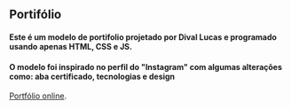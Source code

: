 ## Portifólio

#### Este é um modelo de portifolio projetado por Dival Lucas e programado usando apenas HTML, CSS e JS.

#### O modelo foi inspirado no perfil do "Instagram" com algumas alterações como: aba certificado, tecnologias e design

[Portfólio online](https://luc5z.github.io).